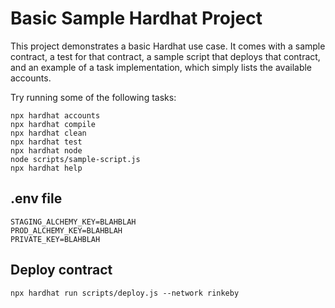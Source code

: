 # Basic Sample Hardhat Project

This project demonstrates a basic Hardhat use case. It comes with a sample contract, a test for that contract, a sample script that deploys that contract, and an example of a task implementation, which simply lists the available accounts.

Try running some of the following tasks:

```shell
npx hardhat accounts
npx hardhat compile
npx hardhat clean
npx hardhat test
npx hardhat node
node scripts/sample-script.js
npx hardhat help
```

## .env file
```shell
STAGING_ALCHEMY_KEY=BLAHBLAH
PROD_ALCHEMY_KEY=BLAHBLAH
PRIVATE_KEY=BLAHBLAH
```

## Deploy contract
```shell
npx hardhat run scripts/deploy.js --network rinkeby
```